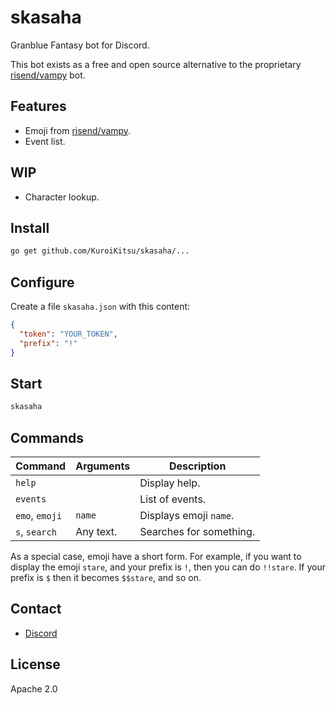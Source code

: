 # skasaha

Granblue Fantasy bot for Discord.

This bot exists as a free and open source alternative to
the proprietary [risend/vampy][] bot.

[risend/vampy]: <https://risend.github.io/vampy/>

## Features

* Emoji from [risend/vampy][].
* Event list.

## WIP

* Character lookup.

## Install

```bash
go get github.com/KuroiKitsu/skasaha/...
```

## Configure

Create a file `skasaha.json` with this content:

```json
{
  "token": "YOUR_TOKEN",
  "prefix": "!"
}
```

## Start

```bash
skasaha
```

## Commands

| Command | Arguments | Description |
|---|---|---|
| `help` || Display help. |
| `events` || List of events. |
| `emo`, `emoji` | `name` | Displays emoji `name`. |
| `s`, `search` | Any text. | Searches for something. |

As a special case, emoji have a short form. For example, if you want to
display the emoji `stare`, and your prefix is `!`, then you can do `!!stare`.
If your prefix is `$` then it becomes `$$stare`, and so on.

## Contact

* [Discord](https://discord.gg/E7rky88)

## License

Apache 2.0
